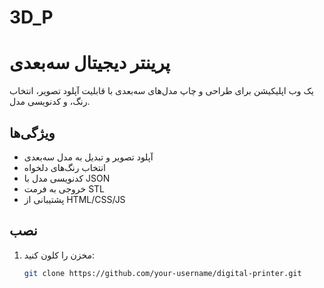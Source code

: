 # 3D_P
# پرینتر دیجیتال سه‌بعدی

یک وب اپلیکیشن برای طراحی و چاپ مدل‌های سه‌بعدی با قابلیت آپلود تصویر، انتخاب رنگ، و کدنویسی مدل.

## ویژگی‌ها
- آپلود تصویر و تبدیل به مدل سه‌بعدی
- انتخاب رنگ‌های دلخواه
- کدنویسی مدل با JSON
- خروجی به فرمت STL
- پشتیبانی از HTML/CSS/JS

## نصب
1. مخزن را کلون کنید:
   ```bash
   git clone https://github.com/your-username/digital-printer.git
